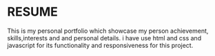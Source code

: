 # RESUME
This is my personal portfolio which showcase my person achievement, skills,interests and and personal details. i have use html and css and javascript for its functionality and responsiveness for this project. 
